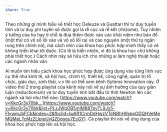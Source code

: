 ```yaml
---  
share: True  
---  
```

Theo những gì mình hiểu về triết học Deleuze và Guattari thì tư duy tuyến tính và tư duy phi tuyến sẽ được gọi là rễ cọc và rễ kết (rhizome). Tuy nhiên ý tưởng của họ hay ở chỗ là đưa thêm được vào các khái niệm như bản đồ (một thứ có vô số lối vào và vô số lối ra) và cao nguyên (một thứ tự ngân rung trên chính nó), mà cách nhìn của khoa học phức hợp mình thấy có vẻ không triển khai tới được. (Có lẽ là hiển nhiên, vì đó là khoa học chứ không phải triết học.) Cách nhìn này sẽ hữu ích cho những ai làm nghệ thuật hoặc các ngành nhân văn    
    
Ai muốn tìm hiểu cách khoa học phức hợp được ứng dụng vào từng lĩnh vực cụ thể như kinh tế, xã hội học, chính trị, thiết kế, công nghệ, quản trị tổ chức, giáo dục, sinh thái, v.v thì có thể xem kênh Sytems Innovation này. Ở video thứ 2 trong playlist của kênh này nói về sự ảnh hưởng của quy giản luận (reductionism) và tư duy tuyến tính bắt đầu từ thời Newton lên các ngành xã hội như thế nào: [https://www.youtube.com/watch?v=KkcGr3y70bk...](https://www.youtube.com/watch?v=KkcGr3y70bk&list=PLsJWgOB5mIMB87pvTL9Jx5-FIywmJbFCk&index=2&fbclid=IwAR1CrmDdHwzVTeNBhH9xkpODQHVeMeMQMeL7cMzZLlpipUvQZ0opeu7EcGY). Cả playlist thì nói về ứng dụng của khoa học phức hợp lên xã hội học.  
